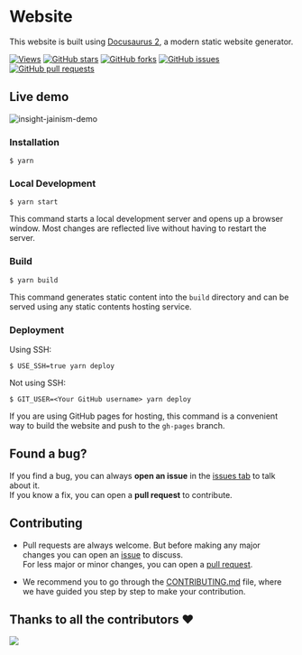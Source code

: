 # Website

This website is built using [Docusaurus 2](https://docusaurus.io/), a modern static website generator.

[![Views](https://hits.seeyoufarm.com/api/count/incr/badge.svg?url=https%3A%2F%2Fgithub.com%2Fsohamsshah%2Finsight-jainism&count_bg=%23000000&title_bg=%23555555&icon=github.svg&icon_color=%23E7E7E7&title=views&edge_flat=true)](https://hits.seeyoufarm.com)
[![GitHub stars](https://img.shields.io/github/stars/sohamsshah/insight-jainism?style=flat-square)](https://github.com/sohamsshah/insight-jainism/stargazers)
[![GitHub forks](https://img.shields.io/github/forks/sohamsshah/insight-jainism?style=flat-square)](https://github.com/sohamsshah/insight-jainism/network)
[![GitHub issues](https://img.shields.io/github/issues/sohamsshah/insight-jainism?style=flat-square)](https://github.com/sohamsshah/insight-jainism/issues)
[![GitHub pull requests](https://img.shields.io/github/issues-pr/sohamsshah/insight-jainism?color=yellow&style=flat-square)](https://github.com/sohamsshah/insight-jainism/pulls)

## Live demo

![insight-jainism-demo](/src/assets/insight-jainism-demo.gif)

### Installation

```
$ yarn
```

### Local Development

```
$ yarn start
```

This command starts a local development server and opens up a browser window. Most changes are reflected live without having to restart the server.

### Build

```
$ yarn build
```

This command generates static content into the `build` directory and can be served using any static contents hosting service.

### Deployment

Using SSH:

```
$ USE_SSH=true yarn deploy
```

Not using SSH:

```
$ GIT_USER=<Your GitHub username> yarn deploy
```

If you are using GitHub pages for hosting, this command is a convenient way to build the website and push to the `gh-pages` branch.

## Found a bug?

If you find a bug, you can always **open an issue** in the [issues tab](https://github.com/sohamsshah/insight-jainism/issues) to talk about it.<br>
If you know a fix, you can open a **pull request** to contribute.

## Contributing

- Pull requests are always welcome. But before making any major changes you can open an [issue](https://github.com/sohamsshah/insight-jainism/issues) to discuss.<br>
  For less major or minor changes, you can open a [pull request](https://github.com/sohamsshah/insight-jainism/pulls).

- We recommend you to go through the [CONTRIBUTING.md](https://github.com/sohamsshah/insight-jainism/blob/main/CONTRIBUTING.md) file, where we have guided you step by step to make your contribution.

## Thanks to all the contributors ❤️

<a href="https://github.com/sohamsshah/insight-jainism/graphs/contributors">
  <img src="https://contrib.rocks/image?repo=sohamsshah/insight-jainism" />
</a>
